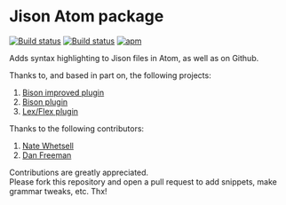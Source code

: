 # Jison Atom package  

[![Build status](https://travis-ci.org/cdibbs/language-jison.svg?branch=master)](https://travis-ci.org/cdibbs/language-jison)
[![Build status](https://ci.appveyor.com/api/projects/status/n02wnmjfbvvnc6ra?svg=true)](https://ci.appveyor.com/project/cdibbs/language-jison)
[![apm](https://img.shields.io/apm/dm/language-jison.svg)](https://atom.io/packages/language-jison)

Adds syntax highlighting to Jison files in Atom, as well as on Github.  

Thanks to, and based in part on, the following projects:  
1. [Bison improved plugin](https://github.com/EliaGeretto/language-bison-improved)  
2. [Bison plugin](https://github.com/toroidal-code/language-bison)  
3. [Lex/Flex plugin](https://github.com/maemre/language-lex-flex)  

Thanks to the following contributors:  
1. [Nate Whetsell](https://github.com/nwhetsell)  
2. [Dan Freeman](https://github.com/dfreeman)

Contributions are greatly appreciated.  
Please fork this repository and open a pull request to add snippets, make grammar tweaks, etc. Thx!  
